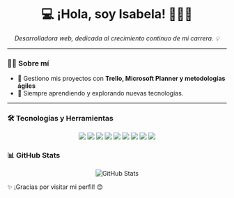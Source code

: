 <h1 align="center">💻 ¡Hola, soy Isabela! 💜✨🚀</h1>

<p align="center">
  <em>Desarrolladora web, dedicada al crecimiento continuo de mi carrera. 💡</em>
</p>


---

### 👩‍💻 Sobre mí    
- 📌 Gestiono mis proyectos con **Trello, Microsoft Planner y metodologías ágiles**  
- 🌱 Siempre aprendiendo y explorando nuevas tecnologías.    

---

### 🛠️ Tecnologías y Herramientas  
<div align="center">
 <img src="https://img.shields.io/badge/HTML5-6a0dad?style=for-the-badge&logo=html5&logoColor=white" />
<img src="https://img.shields.io/badge/CSS3-6a0dad?style=for-the-badge&logo=css3&logoColor=white" />
<img src="https://img.shields.io/badge/JavaScript-6a0dad?style=for-the-badge&logo=javascript&logoColor=white" />
<img src="https://img.shields.io/badge/SQL-6a0dad?style=for-the-badge&logo=database&logoColor=white" />
<img src="https://img.shields.io/badge/Git-6a0dad?style=for-the-badge&logo=git&logoColor=white" />
<img src="https://img.shields.io/badge/Scriptcase-6a0dad?style=for-the-badge&logo=code&logoColor=white" />
<img src="https://img.shields.io/badge/Trello-6a0dad?style=for-the-badge&logo=trello&logoColor=white" />
<img src="https://img.shields.io/badge/Microsoft%20Teams-6a0dad?style=for-the-badge&logo=microsoft-teams&logoColor=white" />
<img src="https://img.shields.io/badge/Microsoft%20Planner-6a0dad?style=for-the-badge&logo=microsoft&logoColor=white" />
</div>

### 📊 GitHub Stats  
<div align="center">
  <img src="https://github-readme-stats.vercel.app/api?username=isabela-Rt&show_icons=true&theme=radical" alt="GitHub Stats">
</div>

✨ ¡Gracias por visitar mi perfil! 😊

